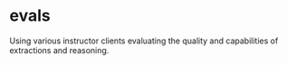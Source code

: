 # evals
Using various instructor clients evaluating the quality and capabilities of extractions and reasoning. 
